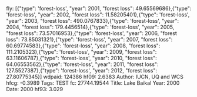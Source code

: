 fly: [{"type": 'forest-loss', "year": 2001, "forest loss": 49.65569686},{"type": 'forest-loss', "year": 2002, "forest loss": 11.58205401},{"type": 'forest-loss', "year": 2003, "forest loss": 490.0767833},{"type": 'forest-loss', "year": 2004, "forest loss": 179.4456514},{"type": 'forest-loss', "year": 2005, "forest loss": 73.57016953},{"type": 'forest-loss', "year": 2006, "forest loss": 73.85031321},{"type": 'forest-loss', "year": 2007, "forest loss": 60.69774583},{"type": 'forest-loss', "year": 2008, "forest loss": 111.2105323},{"type": 'forest-loss', "year": 2009, "forest loss": 63.11606787},{"type": 'forest-loss', "year": 2010, "forest loss": 64.06553562},{"type": 'forest-loss', "year": 2011, "forest loss": 127.5527387},{"type": 'forest-loss', "year": 2012, "forest loss": 27.80775345}]
wdpaid: 124386
hf09: 2.6383
Author: IUCN, UQ and WCS
hfcg: -0.3989
Tags: TEST
fc: 27744.19544
Title: Lake Baikal
Year: 2000
Date: 2000
hf93: 3.029
